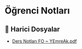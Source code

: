 # Öğrenci Notları


<!--Index-->

## 🔗 Harici Dosyalar

- [Ders Notları FO ~ YEmreAk.pdf](./Ders%20Notlar%C4%B1%20FO%20~%20YEmreAk.pdf)


<!--Index-->

